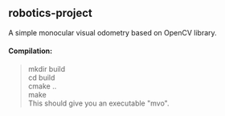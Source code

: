 ## robotics-project
A simple monocular visual odometry based on OpenCV library.  
#### Compilation:
  > mkdir build  
  > cd build  
  > cmake ..  
  > make  
This should give you an executable "mvo".  
